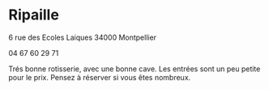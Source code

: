 # Ripaille

6 rue des Ecoles Laiques
34000 Montpellier

04 67 60 29 71

Trés bonne rotisserie, avec une bonne cave. Les entrées sont un peu petite pour le prix.
Pensez à réserver si vous êtes nombreux.